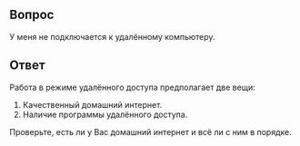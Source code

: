 ## Вопрос

У меня не подключается к удалённому компьютеру.

## Ответ

Работа в режиме удалённого доступа предполагает две вещи:

1. Качественный домашний интернет.
2. Наличие программы удалённого доступа.

Проверьте, есть ли у Вас домашний интернет и всё ли с ним в порядке.
